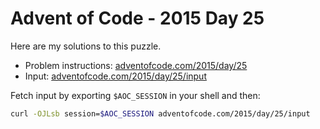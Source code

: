 # Advent of Code - 2015 Day 25
Here are my solutions to this puzzle.

* Problem instructions: [adventofcode.com/2015/day/25](https://adventofcode.com/2015/day/25)
* Input: [adventofcode.com/2015/day/25/input](https://adventofcode.com/2015/day/25/input)

Fetch input by exporting `$AOC_SESSION` in your shell and then:
```bash
curl -OJLsb session=$AOC_SESSION adventofcode.com/2015/day/25/input
```
